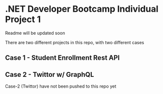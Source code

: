 # .NET Developer Bootcamp Individual Project 1
Readme will be updated soon

There are two different projects in this repo, with two different cases


## Case 1 - Student Enrollment Rest API

## Case 2 - Twittor w/ GraphQL
Case-2 (Twittor) have not been pushed to this repo yet
